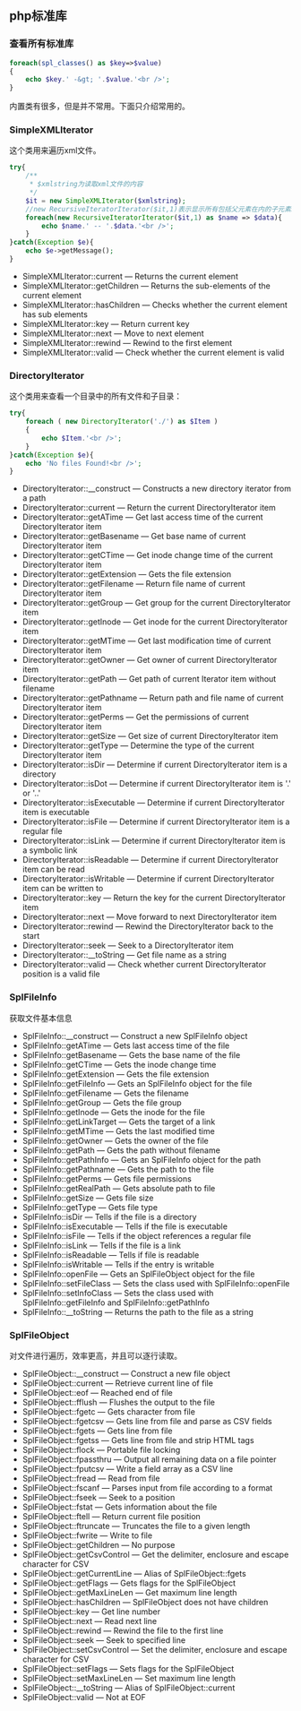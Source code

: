 ## php标准库

### 查看所有标准库

```php
foreach(spl_classes() as $key=>$value)
{
    echo $key.' -&gt; '.$value.'<br />';
}
```

内置类有很多，但是并不常用。下面只介绍常用的。

### SimpleXMLIterator

这个类用来遍历xml文件。

```php
try{
    /**
     * $xmlstring为读取xml文件的内容
     */
    $it = new SimpleXMLIterator($xmlstring);
    //new RecursiveIteratorIterator($it,1)表示显示所有包括父元素在内的子元素。
    foreach(new RecursiveIteratorIterator($it,1) as $name => $data){
        echo $name.' -- '.$data.'<br />';
    }
}catch(Exception $e){
    echo $e->getMessage();
}
```

- SimpleXMLIterator::current — Returns the current element
- SimpleXMLIterator::getChildren — Returns the sub-elements of the current element
- SimpleXMLIterator::hasChildren — Checks whether the current element has sub elements
- SimpleXMLIterator::key — Return current key
- SimpleXMLIterator::next — Move to next element
- SimpleXMLIterator::rewind — Rewind to the first element
- SimpleXMLIterator::valid — Check whether the current element is valid


### DirectoryIterator

这个类用来查看一个目录中的所有文件和子目录：

```php
try{
    foreach ( new DirectoryIterator('./') as $Item )
    {
        echo $Item.'<br />';
    }
}catch(Exception $e){
    echo 'No files Found!<br />';
}
```

- DirectoryIterator::__construct — Constructs a new directory iterator from a path
- DirectoryIterator::current — Return the current DirectoryIterator item
- DirectoryIterator::getATime — Get last access time of the current DirectoryIterator item
- DirectoryIterator::getBasename — Get base name of current DirectoryIterator item
- DirectoryIterator::getCTime — Get inode change time of the current DirectoryIterator item
- DirectoryIterator::getExtension — Gets the file extension
- DirectoryIterator::getFilename — Return file name of current DirectoryIterator item
- DirectoryIterator::getGroup — Get group for the current DirectoryIterator item
- DirectoryIterator::getInode — Get inode for the current DirectoryIterator item
- DirectoryIterator::getMTime — Get last modification time of current DirectoryIterator item
- DirectoryIterator::getOwner — Get owner of current DirectoryIterator item
- DirectoryIterator::getPath — Get path of current Iterator item without filename
- DirectoryIterator::getPathname — Return path and file name of current DirectoryIterator item
- DirectoryIterator::getPerms — Get the permissions of current DirectoryIterator item
- DirectoryIterator::getSize — Get size of current DirectoryIterator item
- DirectoryIterator::getType — Determine the type of the current DirectoryIterator item
- DirectoryIterator::isDir — Determine if current DirectoryIterator item is a directory
- DirectoryIterator::isDot — Determine if current DirectoryIterator item is '.' or '..'
- DirectoryIterator::isExecutable — Determine if current DirectoryIterator item is executable
- DirectoryIterator::isFile — Determine if current DirectoryIterator item is a regular file
- DirectoryIterator::isLink — Determine if current DirectoryIterator item is a symbolic link
- DirectoryIterator::isReadable — Determine if current DirectoryIterator item can be read
- DirectoryIterator::isWritable — Determine if current DirectoryIterator item can be written to
- DirectoryIterator::key — Return the key for the current DirectoryIterator item
- DirectoryIterator::next — Move forward to next DirectoryIterator item
- DirectoryIterator::rewind — Rewind the DirectoryIterator back to the start
- DirectoryIterator::seek — Seek to a DirectoryIterator item
- DirectoryIterator::__toString — Get file name as a string
- DirectoryIterator::valid — Check whether current DirectoryIterator position is a valid file

### SplFileInfo

获取文件基本信息

- SplFileInfo::__construct — Construct a new SplFileInfo object
- SplFileInfo::getATime — Gets last access time of the file
- SplFileInfo::getBasename — Gets the base name of the file
- SplFileInfo::getCTime — Gets the inode change time
- SplFileInfo::getExtension — Gets the file extension
- SplFileInfo::getFileInfo — Gets an SplFileInfo object for the file
- SplFileInfo::getFilename — Gets the filename
- SplFileInfo::getGroup — Gets the file group
- SplFileInfo::getInode — Gets the inode for the file
- SplFileInfo::getLinkTarget — Gets the target of a link
- SplFileInfo::getMTime — Gets the last modified time
- SplFileInfo::getOwner — Gets the owner of the file
- SplFileInfo::getPath — Gets the path without filename
- SplFileInfo::getPathInfo — Gets an SplFileInfo object for the path
- SplFileInfo::getPathname — Gets the path to the file
- SplFileInfo::getPerms — Gets file permissions
- SplFileInfo::getRealPath — Gets absolute path to file
- SplFileInfo::getSize — Gets file size
- SplFileInfo::getType — Gets file type
- SplFileInfo::isDir — Tells if the file is a directory
- SplFileInfo::isExecutable — Tells if the file is executable
- SplFileInfo::isFile — Tells if the object references a regular file
- SplFileInfo::isLink — Tells if the file is a link
- SplFileInfo::isReadable — Tells if file is readable
- SplFileInfo::isWritable — Tells if the entry is writable
- SplFileInfo::openFile — Gets an SplFileObject object for the file
- SplFileInfo::setFileClass — Sets the class used with SplFileInfo::openFile
- SplFileInfo::setInfoClass — Sets the class used with SplFileInfo::getFileInfo and SplFileInfo::getPathInfo
- SplFileInfo::__toString — Returns the path to the file as a string

### SplFileObject

对文件进行遍历，效率更高，并且可以逐行读取。

- SplFileObject::__construct — Construct a new file object
- SplFileObject::current — Retrieve current line of file
- SplFileObject::eof — Reached end of file
- SplFileObject::fflush — Flushes the output to the file
- SplFileObject::fgetc — Gets character from file
- SplFileObject::fgetcsv — Gets line from file and parse as CSV fields
- SplFileObject::fgets — Gets line from file
- SplFileObject::fgetss — Gets line from file and strip HTML tags
- SplFileObject::flock — Portable file locking
- SplFileObject::fpassthru — Output all remaining data on a file pointer
- SplFileObject::fputcsv — Write a field array as a CSV line
- SplFileObject::fread — Read from file
- SplFileObject::fscanf — Parses input from file according to a format
- SplFileObject::fseek — Seek to a position
- SplFileObject::fstat — Gets information about the file
- SplFileObject::ftell — Return current file position
- SplFileObject::ftruncate — Truncates the file to a given length
- SplFileObject::fwrite — Write to file
- SplFileObject::getChildren — No purpose
- SplFileObject::getCsvControl — Get the delimiter, enclosure and escape character for CSV
- SplFileObject::getCurrentLine — Alias of SplFileObject::fgets
- SplFileObject::getFlags — Gets flags for the SplFileObject
- SplFileObject::getMaxLineLen — Get maximum line length
- SplFileObject::hasChildren — SplFileObject does not have children
- SplFileObject::key — Get line number
- SplFileObject::next — Read next line
- SplFileObject::rewind — Rewind the file to the first line
- SplFileObject::seek — Seek to specified line
- SplFileObject::setCsvControl — Set the delimiter, enclosure and escape character for CSV
- SplFileObject::setFlags — Sets flags for the SplFileObject
- SplFileObject::setMaxLineLen — Set maximum line length
- SplFileObject::__toString — Alias of SplFileObject::current
- SplFileObject::valid — Not at EOF